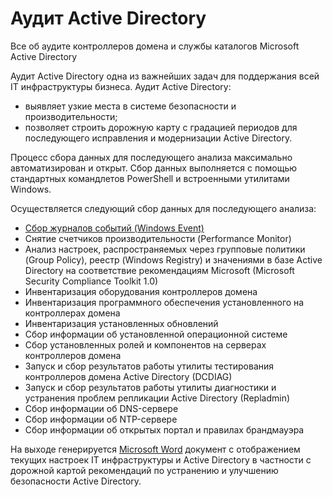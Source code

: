 # Аудит Active Directory

Все об аудите контроллеров домена и службы каталогов Microsoft Active Directory

Аудит Active Directory одна из важнейших задач для поддержания всей IT инфраструктуры бизнеса. 
Аудит Active Directory:
- выявляет узкие места в системе безопасности и производительности;
- позволяет строить дорожную карту с градацией периодов для последующего исправления и модернизации Active Directory.

Процесс сбора данных для последующего анализа максимально автоматизирован и открыт. Сбор данных выполняется с помощью стандартных командлетов PowerShell и встроенными утилитами Windows.

Осуществляется следующий сбор данных для последующего анализа:
- [Сбор журналов событий (Windows Event)](/WindowsEvent/)
- Снятие счетчиков производительности (Performance Monitor)
- Анализ настроек, распространяемых через групповые политики (Group Policy), реестр (Windows Registry) и значениями в базе Active Directory на соответствие рекомендациям Microsoft (Microsoft Security Compliance Toolkit 1.0)
- Инвентаризация оборудования контроллеров домена
- Инвентаризация программного обеспечения установленного на контроллерах домена
- Инвентаризация установленных обновлений
- Сбор информации об установленной операционной системе
- Сбор установленных ролей и компонентов на серверах контроллеров домена
- Запуск и сбор результатов работы утилиты тестирования контроллеров домена Active Directory (DCDIAG)
- Запуск и сбор результатов работы утилиты диагностики и устранения проблем репликации Active Directory (Repladmin)
- Сбор информации об DNS-сервере
- Сбор информации об NTP-сервере
- Сбор информации об открытых портал и правилах брандмауэра

На выходе генерируется [Microsoft Word](/Report/) документ с отображением текущих настроек IT инфраструктуры и Active Directory в частности с дорожной картой рекомендаций по устранению и улучшению безопасности Active Directory.